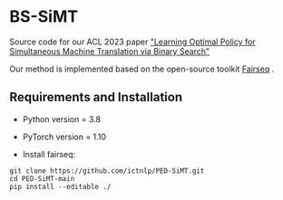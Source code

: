 # BS-SiMT
Source code for our ACL 2023 paper ["Learning Optimal Policy for Simultaneous Machine Translation via Binary Search"](https://arxiv.org/pdf/2305.12774)

Our method is implemented based on the open-source toolkit [Fairseq](https://github.com/facebookresearch/fairseq) .

## Requirements and Installation

* Python version = 3.8

* PyTorch version = 1.10

* Install fairseq:

```
git clone https://github.com/ictnlp/PED-SiMT.git
cd PED-SiMT-main
pip install --editable ./
```
